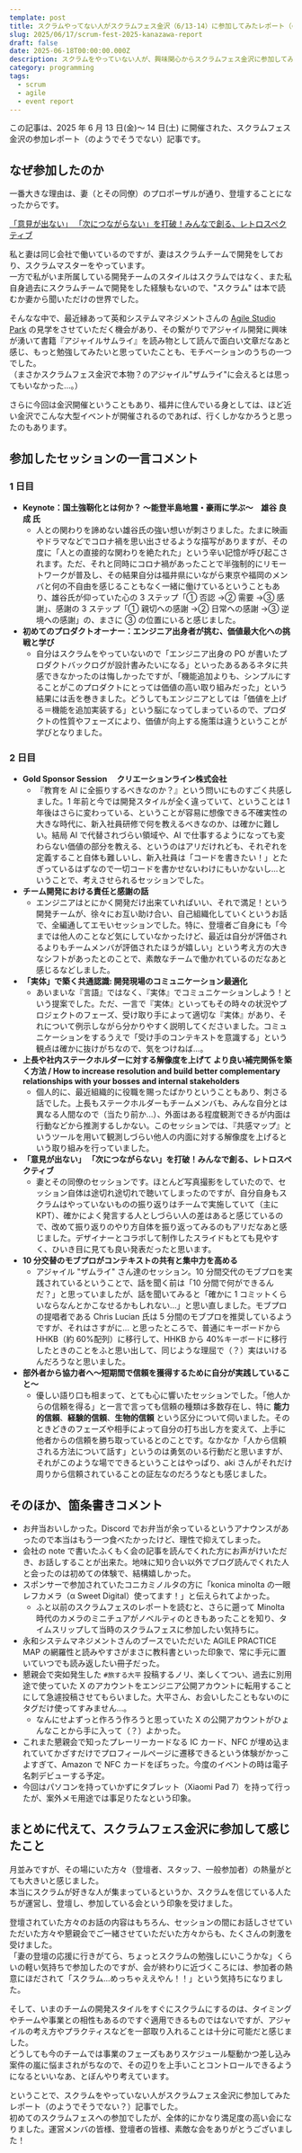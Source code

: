 ```yaml
---
template: post
title: スクラムやってない人がスクラムフェス金沢（6/13-14）に参加してみたレポート（のようでそうでない）記事
slug: 2025/06/17/scrum-fest-2025-kanazawa-report
draft: false
date: 2025-06-18T00:00:00.000Z
description: スクラムをやっていない人が、興味関心からスクラムフェス金沢に参加してみた感想をまとめました。
category: programming
tags:
  - scrum
  - agile
  - event report
---
```


この記事は、2025 年 6 月 13 日(金)～ 14 日(土) に開催された、スクラムフェス金沢の参加レポート（のようでそうでない）記事です。

## なぜ参加したのか

一番大きな理由は、妻（とその同僚）のプロポーザルが通り、登壇することになったからです。

[「意見が出ない」 「次につながらない」を打破！みんなで創る、レトロスペクティブ](https://confengine.com/conferences/scrum-fest-kanazawa-2025/proposal/22627)

私と妻は同じ会社で働いているのですが、妻はスクラムチームで開発をしており、スクラムマスターをやっています。  
一方で私がいま所属している開発チームのスタイルはスクラムではなく、また私自身過去にスクラムチームで開発をした経験もないので、"スクラム" は本で読むか妻から聞いただけの世界でした。

そんなな中で、最近縁あって英和システムマネジメントさんの [Agile Studio Park](https://www.agile-studio.jp/) の見学をさせていただく機会があり、その繋がりでアジャイル開発に興味が湧いて書籍『アジャイルサムライ』を読み物として読んで面白い文章だなあと感じ、もっと勉強してみたいと思っていたことも、モチベーションのうちの一つでした。  
（まさかスクラムフェス金沢で本物？のアジャイル"ザムライ"に会えるとは思ってもいなかった...。）

さらに今回は金沢開催ということもあり、福井に住んでいる身としては、ほど近い金沢でこんな大型イベントが開催されるのであれば、行くしかなかろうと思ったのもあります。

## 参加したセッションの一言コメント

### 1 日目

- **Keynote：国土強靭化とは何か？ ～能登半島地震・豪雨に学ぶ～　雄谷 良成 氏**
  - 人との関わりを諦めない雄谷氏の強い想いが刺さりました。たまに映画やドラマなどでコロナ禍を思い出させるような描写がありますが、その度に「人との直接的な関わりを絶たれた」という辛い記憶が呼び起こされます。ただ、それと同時にコロナ禍があったことで半強制的にリモートワークが普及し、その結果自分は福井県にいながら東京や福岡のメンバと何の不自由を感じることもなく一緒に働けているということもあり、雄谷氏が仰っていた心の 3 ステップ「① 否認 →② 需要 →③ 感謝」、感謝の 3 ステップ「① 親切への感謝 →② 日常への感謝 →③ 逆境への感謝」の、まさに ③ の位置にいると感じました。
- **初めてのプロダクトオーナー：エンジニア出身者が挑む、価値最大化への挑戦と学び**
  - 自分はスクラムをやっていないので「エンジニア出身の PO が書いたプロダクトバックログが設計書みたいになる」といったあるあるネタに共感できなかったのは悔しかったですが、「機能追加よりも、シンプルにすることがこのプロダクトにとっては価値の高い取り組みだった」という結果には舌を巻きました。どうしてもエンジニアとしては「価値を上げる＝機能を追加実装する」という脳になってしまっているので、プロダクトの性質やフェーズにより、価値が向上する施策は違うということが学びとなりました。

### 2 日目

- **Gold Sponsor Session 　クリエーションライン株式会社**
  - 『教育を AI に全振りするべきなのか？』という問いにものすごく共感しました。1 年前と今では開発スタイルが全く違っていて、ということは 1 年後はさらに変わっている、ということが容易に想像できる不確実性の大きな時代に、新入社員研修で何を教えるべきなのか、は確かに難しい。結局 AI で代替されづらい領域や、AI で仕事するようになっても変わらない価値の部分を教える、というのはアリだけれども、それぞれを定義すること自体も難しいし、新入社員は「コードを書きたい！」とたぎっているはずなので一切コードを書かせないわけにもいかないし...ということで、考えさせられるセッションでした。
- **チーム開発における責任と感謝の話**
  - エンジニアはとにかく開発だけ出来ていればいい、それで満足！という開発チームが、徐々にお互い助け合い、自己組織化していくというお話で、全編通してエモいセッションでした。特に、登壇者ご自身にも「今までは他人のことなど気にしていなかったけど、最近は自分が評価されるよりもチームメンバが評価されたほうが嬉しい」という考え方の大きなシフトがあったとのことで、素敵なチームで働かれているのだなあと感じるなどしました。
- **「実体」で築く共通認識: 開発現場のコミュニケーション最適化**
  - あいまいな『言語』ではなく、『実体』でコミュニケーションしよう！という提案でした。ただ、一言で『実体』といってもその時々の状況やプロジェクトのフェーズ、受け取り手によって適切な『実体』があり、それについて例示しながら分かりやすく説明してくださいました。コミュニケーションをするうえで「受け手のコンテキストを意識する」という観点は確かに抜けがちなので、気をつけねば...。
- **上長や社内ステークホルダーに対する解像度を上げて より良い補完関係を築く方法 / How to increase resolution and build better complementary relationships with your bosses and internal stakeholders**
  - 個人的に、最近組織的に役職を賜ったばかりということもあり、刺さる話でした。上長もステークホルダーもチームメンバも、みんな自分とは異なる人間なので（当たり前か...）、外面はある程度観測できるが内面は行動などから推測するしかない。このセッションでは、『共感マップ』というツールを用いて観測しづらい他人の内面に対する解像度を上げるという取り組みを行っていました。
- **「意見が出ない」 「次につながらない」を打破！みんなで創る、レトロスペクティブ**
  - 妻とその同僚のセッションです。ほとんど写真撮影をしていたので、セッション自体は途切れ途切れで聴いてしまったのですが、自分自身もスクラムはやっていないものの振り返りはチームで実施していて（主に KPT）、確かによく発言する人としづらい人の差はあると感じているので、改めて振り返りのやり方自体を振り返ってみるのもアリだなあと感じました。デザイナーとコラボして制作したスライドもとても見やすく、ひいき目に見ても良い発表だったと思います。
- **10 分交替のモブプロがコンテキストの共有と集中力を高める**
  - アジャイル "ザムライ" さん達のセッション。10 分間交代のモブプロを実践されているということで、話を聞く前は「10 分間で何ができるんだ？」と思っていましたが、話を聞いてみると「確かに 1 コミットくらいならなんとかこなせるかもしれない...」と思い直しました。モブプロの提唱者である Chris Lucian 氏は 5 分間のモブプロを推奨しているようですが、それはさすがに... と思ったところで、普通にキーボードから HHKB（約 60%配列）に移行して、HHKB から 40%キーボードに移行したときのことをふと思い出して、同じような理屈で（？）実はいけるんだろうなと思いました。
- **部外者から協力者へ〜短期間で信頼を獲得するために自分が実践していること〜**
  - 優しい語り口も相まって、とても心に響いたセッションでした。「他人からの信頼を得る」と一言で言っても信頼の種類は多数存在し、特に **能力的信頼**、**経験的信頼**、**生物的信頼** という区分について伺いました。そのときどきのフェーズや相手によって自分の打ち出し方を変えて、上手に他者からの信頼を勝ち取っているとのことです。なかなか「人から信頼される方法について話す」というのは勇気のいる行動だと思いますが、それがこのような場でできるということはやっぱり、aki さんがそれだけ周りから信頼されていることの証左なのだろうなとも感じました。

## そのほか、箇条書きコメント

- お弁当おいしかった。Discord でお弁当が余っているというアナウンスがあったので本当はもう一つ食べたかったけど、理性で抑えてしまった。
- 会社の note で書いたふくもく会の記事を読んでくれた方にお声がけいただき、お話しすることが出来た。地味に知り合い以外でブログ読んでくれた人と会ったのは初めての体験で、結構嬉しかった。
- スポンサーで参加されていたコニカミノルタの方に「konica minolta の一眼レフカメラ（α Sweet Digital）使ってます！」と伝えられてよかった。
  - ふと以前のスクラムフェスのレポートを読むと、さらに遡って Minolta 時代のカメラのミニチュアがノベルティのときもあったことを知り、タイムスリップして当時のスクラムフェスに参加したい気持ちに。
- 永和システムマネジメントさんのブースでいただいた AGILE PRACTICE MAP の網羅性と読みやすさがまさに教科書といった印象で、常に手元に置いていつでも読み返したい冊子だった。
- 懇親会で突如発生した `#旅する大平` 投稿するノリ、楽しくてつい、過去に別用途で使っていた X のアカウントをエンジニア公開アカウントに転用することにして急遽投稿させてもらいました。大平さん、お会いしたこともないのにタグだけ使ってすみません...。
  - なんにせよずっと作ろう作ろうと思っていた X の公開アカウントがひょんなことから手に入って（？）よかった。
- これまた懇親会で知ったプレーリーカードなる IC カード、NFC が埋め込まれていてかざすだけでプロフィールページに遷移できるという体験がかっこよすぎて、Amazon で NFC カードをぽちった。今度のイベントの時は電子名刺デビューする予定。
- 今回はパソコンを持っていかずにタブレット（Xiaomi Pad 7）を持って行ったが、案外メモ用途では事足りたなという印象。

## まとめに代えて、スクラムフェス金沢に参加して感じたこと

月並みですが、その場にいた方々（登壇者、スタッフ、一般参加者）の熱量がとても大きいと感じました。  
本当にスクラムが好きな人が集まっているというか、スクラムを信じている人たちが運営し、登壇し、参加している会という印象を受けました。

登壇されていた方々のお話の内容はもちろん、セッションの間にお話しさせていただいた方々や懇親会でご一緒させていただいた方々からも、たくさんの刺激を受けました。  
「妻の登壇の応援に行きがてら、ちょっとスクラムの勉強しにいこうかな」くらいの軽い気持ちで参加したのですが、会が終わりに近づくころには、参加者の熱意にほだされて「スクラム...めっちゃええやん！！」という気持ちになりました。

そして、いまのチームの開発スタイルをすぐにスクラムにするのは、タイミングやチームや事業との相性もあるのですぐ適用できるものではないですが、アジャイルの考え方やプラクティスなどを一部取り入れることは十分に可能だと感じました。  
どうしても今のチームでは事業のフェーズもありスケジュール駆動かつ差し込み案件の嵐に悩まされがちなので、その辺りを上手いことコントロールできるようになるといいなあ、とぼんやり考えています。

ということで、スクラムをやっていない人がスクラムフェス金沢に参加してみたレポート（のようでそうでない？）記事でした。  
初めてのスクラムフェスへの参加でしたが、全体的にかなり満足度の高い会になりました。運営メンバの皆様、登壇者の皆様、素敵な会をありがとうございました！
